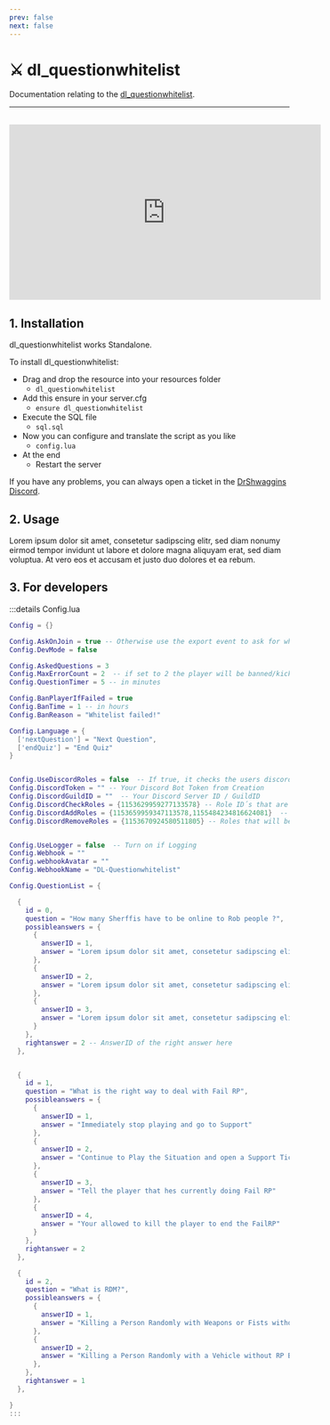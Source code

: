 ```yaml
---
prev: false
next: false
---
```


# ⚔️ dl_questionwhitelist
Documentation relating to the [dl_questionwhitelist](https://drshwaggins-scripts.tebex.io/package/5915178).

___
<br>
<iframe width="560" height="315" src="https://www.youtube.com/embed/6gm3W5wBjng?si=kpFTrMTGXW03j1-E" frameborder="0" allow="accelerometer; autoplay; clipboard-write; encrypted-media; gyroscope; picture-in-picture; web-share" allowfullscreen></iframe>

## 1. Installation
dl_questionwhitelist works Standalone. 

To install dl_questionwhitelist:
- Drag and drop the resource into your resources folder
  - `dl_questionwhitelist`
- Add this ensure in your server.cfg
  - `ensure dl_questionwhitelist`
- Execute the SQL file
  - `sql.sql`
- Now you can configure and translate the script as you like
  - `config.lua`
- At the end
  - Restart the server

If you have any problems, you can always open a ticket in the [DrShwaggins Discord](https://discord.gg/K9H27J5VaS).

## 2. Usage
Lorem ipsum dolor sit amet, consetetur sadipscing elitr, sed diam nonumy eirmod tempor invidunt ut labore et dolore magna aliquyam erat, sed diam voluptua. At vero eos et accusam et justo duo dolores et ea rebum.

## 3. For developers

:::details Config.lua
```lua
Config = {}

Config.AskOnJoin = true -- Otherwise use the export event to ask for whitelist status (Readme)
Config.DevMode = false

Config.AskedQuestions = 3
Config.MaxErrorCount = 2  -- if set to 2 the player will be banned/kicked if he makes his 3rd mistake
Config.QuestionTimer = 5 -- in minutes

Config.BanPlayerIfFailed = true
Config.BanTime = 1 -- in hours
Config.BanReason = "Whitelist failed!"

Config.Language = {
  ['nextQuestion'] = "Next Question",
  ['endQuiz'] = "End Quiz"
}


Config.UseDiscordRoles = false  -- If true, it checks the users discord roles instead of the status in the database !
Config.DiscordToken = "" -- Your Discord Bot Token from Creation
Config.DiscordGuildID = ""  -- Your Discord Server ID / GuildID
Config.DiscordCheckRoles = {1153629959277133578} -- Role ID´s that are checked (if the player has the roles, he already has the whitelist if not he has to do the questions)
Config.DiscordAddRoles = {1153659959347113578,1155484234816624081}  -- Roles that will be added if the player passes the questions
Config.DiscordRemoveRoles = {1153670924580511805} -- Roles that will be removed if the player passes the questions


Config.UseLogger = false  -- Turn on if Logging
Config.Webhook = ""
Config.webhookAvatar = ""
Config.WebhookName = "DL-Questionwhitelist"

Config.QuestionList = {

  {
    id = 0,
    question = "How many Sherffis have to be online to Rob people ?",
    possibleanswers = {
      {
        answerID = 1,
        answer = "Lorem ipsum dolor sit amet, consetetur sadipscing elitr, sed diam nonumy eirmod tempor invidunt ut labore et dolore magna aliquyam erat, sed diam voluptua. At vero eos et accusam et"
      },
      {
        answerID = 2,
        answer = "Lorem ipsum dolor sit amet, consetetur sadipscing elitr, sed diam nonumy eirmod tempor invidunt ut labore et dolore magna aliquyam erat, sed diam voluptua. At vero eos et accusam et justo duo dolores et ea rebum. Stet clita kasd gubergren,"
      },
      {
        answerID = 3,
        answer = "Lorem ipsum dolor sit amet, consetetur sadipscing elitr, sed diam nonumy eirmod tempor invidunt ut labore et dolore magna aliquyam erat, sed diam voluptua. At"
      }
    },
    rightanswer = 2 -- AnswerID of the right answer here
  },


  {
    id = 1,
    question = "What is the right way to deal with Fail RP",
    possibleanswers = {
      {
        answerID = 1,
        answer = "Immediately stop playing and go to Support"
      },
      {
        answerID = 2,
        answer = "Continue to Play the Situation and open a Support Ticket after"
      },
      {
        answerID = 3,
        answer = "Tell the player that hes currently doing Fail RP"
      },
      {
        answerID = 4,
        answer = "Your allowed to kill the player to end the FailRP"
      }
    },
    rightanswer = 2
  },

  {
    id = 2,
    question = "What is RDM?",
    possibleanswers = {
      {
        answerID = 1,
        answer = "Killing a Person Randomly with Weapons or Fists without RP Background"
      },
      {
        answerID = 2,
        answer = "Killing a Person Randomly with a Vehicle without RP Background"
      },
    },
    rightanswer = 1
  },

}
:::
